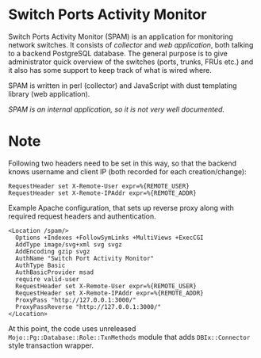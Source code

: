 # Switch Ports Activity Monitor

Switch Ports Activity Monitor (SPAM) is an application for monitoring
network switches. It consists of *collector* and *web application*, both
talking to a backend PostgreSQL database. The general purpose is to give
administrator quick overview of the switches (ports, trunks, FRUs etc.) and
it also has some support to keep track of what is wired where.

SPAM is written in perl (collector) and JavaScript with dust templating
library (web application).

*SPAM is an internal application, so it is not very well documented.*

# Note

Following two headers need to be set in this way, so that the backend knows
username and client IP (both recorded for each creation/change):

    RequestHeader set X-Remote-User expr=%{REMOTE_USER}
    RequestHeader set X-Remote-IPAddr expr=%{REMOTE_ADDR}

Example Apache configuration, that sets up reverse proxy along with required
request headers and authentication.

    <Location /spam/>
      Options +Indexes +FollowSymLinks +MultiViews +ExecCGI
      AddType image/svg+xml svg svgz
      AddEncoding gzip svgz
      AuthName "Switch Port Activity Monitor"
      AuthType Basic
      AuthBasicProvider msad
      require valid-user
      RequestHeader set X-Remote-User expr=%{REMOTE_USER}
      RequestHeader set X-Remote-IPAddr expr=%{REMOTE_ADDR}
      ProxyPass "http://127.0.0.1:3000/"
      ProxyPassReverse "http://127.0.0.1:3000/"
    </Location>

At this point, the code uses unreleased `Mojo::Pg::Database::Role::TxnMethods`
module that adds `DBIx::Connector` style transaction wrapper.

